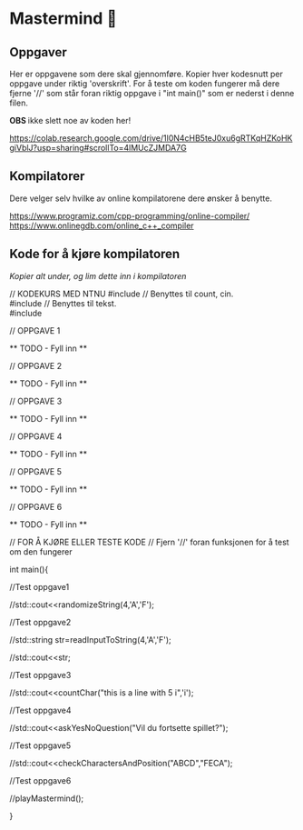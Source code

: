 # Mastermind 🧠

## Oppgaver
Her er oppgavene som dere skal gjennomføre. Kopier hver kodesnutt per oppgave under riktig 'overskrift'. 
For å teste om koden fungerer må dere fjerne '//' som står foran riktig oppgave i "int main()" som er nederst i denne filen. 

<b> OBS </b> ikke slett noe av koden her! 

https://colab.research.google.com/drive/1l0N4cHB5teJ0xu6gRTKqHZKoHKgiVblJ?usp=sharing#scrollTo=4lMUcZJMDA7G

## Kompilatorer 
Dere velger selv hvilke av online kompilatorene dere ønsker å benytte. 

https://www.programiz.com/cpp-programming/online-compiler/   
https://www.onlinegdb.com/online_c++_compiler

## Kode for å kjøre kompilatoren
<i> Kopier alt under, og lim dette inn i kompilatoren </i>


// KODEKURS MED NTNU
#include <iostream>     // Benyttes til count, cin.   
#include <string>       // Benyttes til tekst.   
#include <local>  

// OPPGAVE 1

** TODO - Fyll inn **

// OPPGAVE 2

** TODO - Fyll inn **

// OPPGAVE 3

** TODO - Fyll inn **
    
// OPPGAVE 4
    
** TODO - Fyll inn **
    
// OPPGAVE 5
    
** TODO - Fyll inn **
    
// OPPGAVE 6 
    
** TODO - Fyll inn **
    

    
// FOR Å KJØRE ELLER TESTE KODE
// Fjern '//' foran funksjonen for å test om den fungerer

int main(){
    
 //Test oppgave1
    
 //std::cout<<randomizeString(4,'A','F');

    
 //Test oppgave2
  
 //std::string str=readInputToString(4,'A','F');
    
 //std::cout<<str;

    
 //Test oppgave3
    
 //std::cout<<countChar("this is a line with 5 i",'i');

    
 //Test oppgave4
    
 //std::cout<<askYesNoQuestion("Vil du fortsette spillet?");

    
 //Test oppgave5
    
 //std::cout<<checkCharactersAndPosition("ABCD","FECA");

    
 //Test oppgave6
    
 //playMastermind();

}
